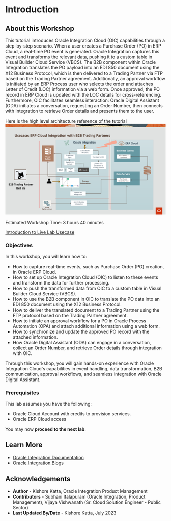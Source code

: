 # Introduction

## About this Workshop

This tutorial introduces Oracle Integration Cloud (OIC) capabilities through a step-by-step scenario. When a user creates a Purchase Order (PO) in ERP Cloud, a real-time PO event is generated. Oracle Integration captures this event and transforms the relevant data, pushing it to a custom table in Visual Builder Cloud Service (VBCS). The B2B component within Oracle Integration translates the PO payload into an EDI 850 document using the X12 Business Protocol, which is then delivered to a Trading Partner via FTP based on the Trading Partner agreement. Additionally, an approval workflow is initiated by an ERP Process user who selects the order and attaches Letter of Credit (LOC) information via a web form. Once approved, the PO record in ERP Cloud is updated with the LOC details for cross-referencing. Furthermore, OIC facilitates seamless interaction: Oracle Digital Assistant (ODA) initiates a conversation, requesting an Order Number, then connects with Integration to retrieve Order details and presents them to the user.

Here is the high level architecture reference of the tutorial
![Usecase-Architecture](images/architecture.png)

Estimated Workshop Time: 3 hours 40 minutes

[Introduction to Live Lab Usecase](youtube:yW3TEBWkFbg)

### Objectives

In this workshop, you will learn how to:

- How to capture real-time events, such as Purchase Order (PO) creation, in Oracle ERP Cloud.
- How to set up Oracle Integration Cloud (OIC) to listen to these events and transform the data for further processing.
- How to push the transformed data from OIC to a custom table in Visual Builder Cloud Service (VBCS).
- How to use the B2B component in OIC to translate the PO data into an EDI 850 document using the X12 Business Protocol.
- How to deliver the translated document to a Trading Partner using the FTP protocol based on the Trading Partner agreement.
- How to initiate an approval workflow for a PO in Oracle Process Automation (OPA) and attach additional information using a web form.
- How to synchronize and update the approved PO record with the attached information.
- How Oracle Digital Assistant (ODA) can engage in a conversation, collect an Order Number, and retrieve Order details through integration with OIC.

Through this workshop, you will gain hands-on experience with Oracle Integration Cloud's capabilities in event handling, data transformation, B2B communication, approval workflows, and seamless integration with Oracle Digital Assistant.

### Prerequisites

This lab assumes you have the following:
* Oracle Cloud Account with credits to provision services.
* Oracle ERP Cloud access

You may now **proceed to the next lab**.

## Learn More

* [Oracle Integration Documentation](https://docs.oracle.com/en/cloud/paas/application-integration/index.html)
* [Oracle Integration Blogs](https://blogs.oracle.com/integration/)

## Acknowledgements
* **Author** - Kishore Katta, Oracle Integration Product Management
* **Contributors** - Subhani Italapuram (Oracle Integration, Product Management), Vijaya Vishwanath (Sr. Cloud Solution Engineer - Public Sector)
* **Last Updated By/Date** - Kishore Katta, July 2023
